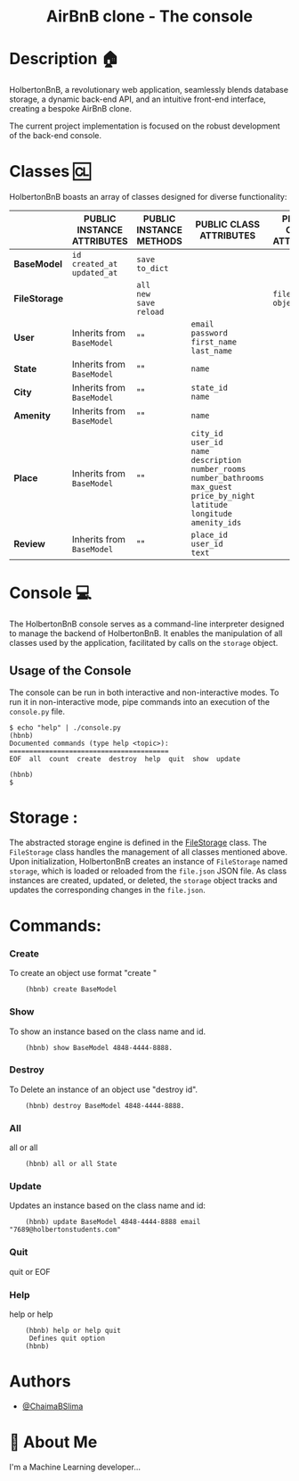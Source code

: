 <h1 align="center">AirBnB clone - The console</h1>

# Description :house:

HolbertonBnB, a revolutionary web application, seamlessly blends database storage, a dynamic back-end API, and an intuitive front-end interface, creating a bespoke AirBnB clone.

The current project implementation is focused on the robust development of the back-end console.

# Classes :cl:
HolbertonBnB boasts an array of classes designed for diverse functionality:


||PUBLIC INSTANCE ATTRIBUTES|PUBLIC INSTANCE METHODS|PUBLIC CLASS ATTRIBUTES|PRIVATE CLASS ATTRIBUTES|
|--------------------------|------------------------|----------------------|----------------------|------------------------|
|**BaseModel**|`id`<br>`created_at`<br>`updated_at`|`save`<br>`to_dict`|||
|**FileStorage**||`all`<br>`new`<br>`save`<br>`reload`|| `file_path`<br>`objects`|
|**User**|Inherits from `BaseModel`|""|`email`<br>`password`<br>`first_name`<br>`last_name`||
|**State**|Inherits from `BaseModel`|""| `name`||
|**City**|Inherits from `BaseModel`|""|`state_id`<br>`name`||
|**Amenity**|Inherits from `BaseModel`|""|`name`||
|**Place**|Inherits from `BaseModel`|""|`city_id`<br>`user_id`<br>`name`<br>`description`<br>`number_rooms`<br>`number_bathrooms`<br>`max_guest`<br>`price_by_night`<br>`latitude`<br>`longitude`<br>`amenity_ids`||
|**Review**|Inherits from `BaseModel`|""|`place_id`<br>`user_id`<br>`text`||


# Console :computer:

The HolbertonBnB console serves as a command-line interpreter designed to manage the backend of HolbertonBnB. It enables the manipulation of all classes used by the application, facilitated by calls on the `storage` object.

## Usage of the Console

The console can be run in both interactive and non-interactive modes. To run it in non-interactive mode, pipe commands into an execution of the `console.py` file.

```
$ echo "help" | ./console.py
(hbnb)
Documented commands (type help <topic>):
========================================
EOF  all  count  create  destroy  help  quit  show  update

(hbnb)
$
```

# Storage :
The abstracted storage engine is defined in the [FileStorage](./models/engine/file_storage.py) class. The `FileStorage` class handles the management of all classes mentioned above. Upon initialization, HolbertonBnB creates an instance of `FileStorage` named `storage`, which is loaded or reloaded from the `file.json` JSON file. As class instances are created, updated, or deleted, the `storage` object tracks and updates the corresponding changes in the `file.json`.

# Commands:

### Create
To create an object use format "create <ClassName>" 
```
	(hbnb) create BaseModel
```
### Show
To show an instance based on the class name and id. 
```
	(hbnb) show BaseModel 4848-4444-8888.
```
### Destroy
To Delete an instance of an object use "destroy <ClassName> id". 
```
	(hbnb) destroy BaseModel 4848-4444-8888.
```
### All
all or all <class name> 
```
	(hbnb) all or all State
```
### Update
Updates an instance based on the class name and id:
```
	(hbnb) update BaseModel 4848-4444-8888 email "7689@holbertonstudents.com"
```

### Quit
quit or EOF

### Help
help or help <command> 

```
	(hbnb) help or help quit
	 Defines quit option
	(hbnb) 
```

# Authors

- [@ChaimaBSlima](https://github.com/ChaimaBSlima)


# 🚀 About Me
I'm a Machine Learning developer...
